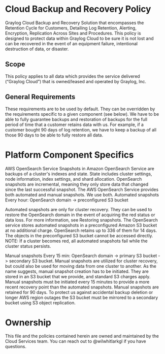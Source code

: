# Cloud Backup and Recovery Policy
Graylog Cloud Backup and Recovery Solution that encompasses the Retention Cycle for Customers, Detailing Log Retention, Alerting, Encryption, Replication Across Sites and Procedures. 
This policy is designed to protect data within Graylog Cloud to be sure it is not lost and can be recovered in the event of an equipment failure, intentional destruction of data, or disaster. 
## Scope
This policy applies to all data which provides the service delivered (“Graylog Cloud”) that is owned/leased and operated by Graylog, Inc. 
## General Requirements
These requirements are to be used by default. They can be overridden by the requirements specific to a given component (see below). 
We have to be able to fully guarantee backups and restoration of backups for the full period of time that a customer retains data with us. For example, if a customer bought 90 days of log retention, we have to keep a backup of all those 90 days to be able to fully restore all data. 
# Platform Component Specifics
AWS OpenSearch Service
Snapshots in Amazon OpenSearch Service are backups of a cluster's indexes and state. State
includes cluster settings, node information, index settings, and shard allocation.
OpenSearch snapshots are incremental, meaning they only store data that changed since the
last successful snapshot.
The AWS OpenSearch Service provides both automated and manual snapshots. We use both.
Automated snapshots
Every hour: OpenSearch domain -> preconfigured S3 bucket

Automated snapshots are only for cluster recovery. They can be used to restore the
OpenSearch domain in the event of acquiring the red status or data loss. For more information,
see Restoring snapshots.
The OpenSearch service stores automated snapshots in a preconfigured Amazon S3 bucket at
no additional charge.
OpenSearch retains up to 336 of them for 14 days.
The objects in the preconfigured S3 bucket cannot be accessed directly.
NOTE: If a cluster becomes red, all automated snapshots fail while the cluster status persists.

Manual snapshots
Every 15 min: OpenSearch domain -> primary S3 bucket -> secondary S3 bucket.
Manual snapshots are utilized for cluster recovery, but could also be used for moving data from
one cluster to another.
As the name suggests, manual snapshot creation has to be initiated. They are stored in an S3
bucket that we provide, and standard S3 charges apply.
Manual snapshots must be initiated every 15 minutes to provide a more recent recovery point
than the automated snapshots.
Manual snapshots are retained for 90 days.
To protect us against accidental backup deletion or longer AWS region outages the S3 bucket
must be mirrored to a secondary bucket using S3 object replication.
# Ownership
This file and the policies contained herein are owned and maintained by the Cloud Services team. You can reach out to @wilwhitlarkgl if you have questions.
